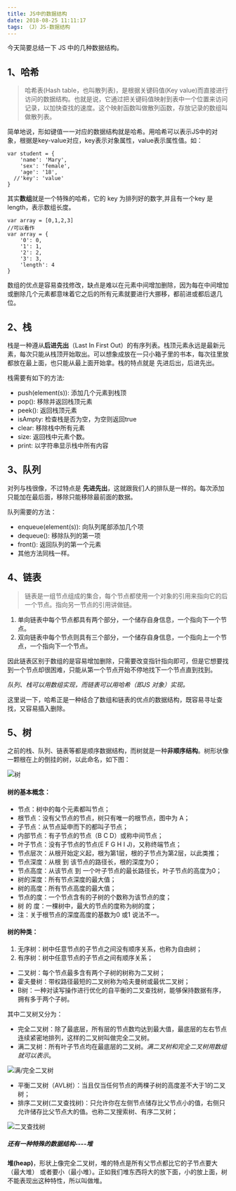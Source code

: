 ```yaml
---
title: JS中的数据结构
date: 2018-08-25 11:11:17
tags: （J）JS-数据结构
---
```

今天简要总结一下 JS 中的几种数据结构。

## 1、哈希

>哈希表(Hash table，也叫散列表)，是根据关键码值(Key value)而直接进行访问的数据结构。也就是说，它通过把关键码值映射到表中一个位置来访问记录，以加快查找的速度。这个映射函数叫做散列函数，存放记录的数组叫做散列表。

简单地说，形如键值一一对应的数据结构就是哈希。用哈希可以表示JS中的对象，根据是key-value对应，key表示对象属性，value表示属性值。如：

	var student = {
		'name': 'Mary',
		'sex': 'female',
		'age': '18',
	  //'key': 'value'
	}
其实**数组**就是一个特殊的哈希，它的 key 为排列好的数字,并且有一个key 是 length，表示数组长度。
	
	var array = [0,1,2,3]
	//可以看作
	var array = {
		'0': 0,
		'1': 1,
		'2': 2,
		'3': 3,
		'length': 4
	}
数组的优点是容易查找修改，缺点是难以在元素中间增加删除，因为每在中间增加或删除几个元素都意味着它之后的所有元素就要进行大挪移，都前进或都后退几位。


## 2、栈
栈是一种遵从**后进先出**（Last In First Out）的有序列表。栈顶元素永远是最新元素，每次只能从栈顶开始取出。可以想象成放在一只小箱子里的书本，每次往里放都放在最上面，也只能从最上面开始拿。栈的特点就是 先进后出，后进先出。

栈需要有如下的方法:

+ push(element(s)): 添加几个元素到栈顶
+ pop(): 移除并返回栈顶元素
+ peek(): 返回栈顶元素
+ isAmpty: 检查栈是否为空，为空则返回true
+ clear: 移除栈中所有元素
+ size: 返回栈中元素个数。
+ print: 以字符串显示栈中所有内容

## 3、队列
对列与栈很像，不过特点是 **先进先出**，这就跟我们人的排队是一样的。每次添加只能加在最后面，移除只能移除最前面的数据。

队列需要的方法：

+ enqueue(element(s)): 向队列尾部添加几个项
+ dequeue(): 移除队列的第一项
+ front(): 返回队列的第一个元素
+ 其他方法同栈一样。

## 4、链表
>链表是一组节点组成的集合，每个节点都使用一个对象的引用来指向它的后一个节点。指向另一节点的引用讲做链。

1. 单向链表中每个节点都具有两个部分，一个储存自身信息，一个指向下一个节点。
2. 双向链表中每个节点则具有三个部分，一个储存自身信息，一个指向上一个节点，一个指向下一个节点。

因此链表区别于数组的是容易增加删除，只需要改变指针指向即可，但是它想要找到一个节点却很困难，只能从第一个节点开始不停地找下一个节点直到找到。

*队列、栈可以用数组实现，而链表可以用哈希（即JS 对象）实现。*

这里说一下，哈希正是一种结合了数组和链表的优点的数据结构，既容易寻址查找，又容易插入删除。

## 5、树
之前的栈、队列、链表等都是顺序数据结构，而树就是一种**非顺序结构**。树形状像一颗根在上的倒挂的树，以此命名，如下图：

![树](http://p8rplhkt6.bkt.clouddn.com/tree1.png)
#### 树的基本概念：

+ 节点：树中的每个元素都叫节点；
+ 根节点：没有父节点的节点，树只有唯一的根节点，图中为 A；
+ 子节点：从节点延申而下的都叫子节点；
+ 内部节点：有子节点的节点（B C D）或称中间节点；
+ 叶子节点：没有子节点的节点(E F G H I J)，又称终端节点；
+ 节点层次：从根开始定义起，根为第1层，根的子节点为第2层，以此类推；
+ 节点深度：从根 到 该节点的路径长，根的深度为0；
+ 节点高度：从该节点 到 一个叶子节点的最长路径长，叶子节点的高度为0；
+ 树的深度：所有节点深度的最大值；
+ 树的高度：所有节点高度的最大值；
+ 节点的度：一个节点含有的子树的个数称为该节点的度；
+ 树 的 度：一棵树中，最大的节点的度称为树的度；
+ 注：关于根节点的深度高度的基数为0 或1 说法不一。

#### 树的种类：

1. 无序树：树中任意节点的子节点之间没有顺序关系，也称为自由树；
2. 有序树：树中任意节点的子节点之间有顺序关系；
 + 二叉树：每个节点最多含有两个子树的树称为二叉树；
 + 霍夫曼树：带权路径最短的二叉树称为哈夫曼树或最优二叉树；
 + B树：一种对读写操作进行优化的自平衡的二叉查找树，能够保持数据有序，拥有多于两个子树。

其中二叉树又分为：

+ 完全二叉树：除了最底层，所有层的节点数均达到最大值，最底层的左右节点连续紧密地排列，这样的二叉树叫做完全二叉树。
+ 满二叉树：所有叶子节点均在最底层的二叉树。*满二叉树和完全二叉树用数组就可以表示*。

![满/完全二叉树](http://p8rplhkt6.bkt.clouddn.com/%E6%BB%A1-%E5%AE%8C%E5%85%A8-%E4%BA%8C%E5%8F%89%E6%A0%91.jpg)

+ 平衡二叉树（AVL树）：当且仅当任何节点的两棵子树的高度差不大于1的二叉树；
+ 排序二叉树(二叉查找树)：只允许你在左侧节点储存比父节点小的值，右侧只允许储存比父节点大的值。也称二叉搜索树、有序二叉树；

![二叉查找树](http://p8rplhkt6.bkt.clouddn.com/%E4%BA%8C%E5%8F%89%E6%9F%A5%E6%89%BE%E6%A0%91.png)

##### 还有一种特殊的数据结构----堆
**堆(heap)**，形状上像完全二叉树，堆的特点是所有父节点都比它的子节点要大（最大堆） 或者要小（最小堆）。正如我们堆东西将大的放下面，小的放上面，树不能表现出这种特性，所以叫做堆。